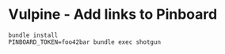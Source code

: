 # Vulpine - Add links to Pinboard

    bundle install
    PINBOARD_TOKEN=foo42bar bundle exec shotgun
